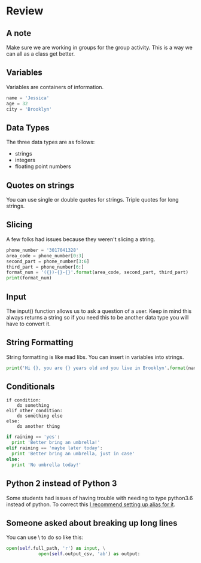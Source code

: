 # Review

## A note
Make sure we are working in groups for the group activity. This is a way we can all as a class get better.

## Variables
Variables are containers of information.

```python
name = 'Jessica'
age = 32
city = 'Brooklyn'
```

## Data Types
The three data types are as follows:
- strings
- integers
- floating point numbers

## Quotes on strings
You can use single or double quotes for strings. Triple quotes for long strings.

## Slicing
A few folks had issues because they weren't slicing a string.

```python
phone_number = '3017041328'
area_code = phone_number[0:3]
second_part = phone_number[3:6]
third_part = phone_number[6:]
format_num = '({})-{}-{}'.format(area_code, second_part, third_part)
print(format_num)
```

## Input
The input() function allows us to ask a question of a user. Keep in mind this always returns a string so if you need this to be another data type you will have to convert it.

## String Formatting
String formatting is like mad libs. You can insert in variables into strings.

```python
print('Hi {}, you are {} years old and you live in Brooklyn'.format(name, age, city))
```

## Conditionals
```
if condition:
    do something
elif other_condition:
    do something else
else:
    do another thing
```

```python
if raining == 'yes':
  print 'Better bring an umbrella!'
elif raining == 'maybe later today':
  print 'Better bring an umbrella, just in case'
else:
  print 'No umbrella today!'
```

## Python 2 instead of Python 3
Some students had issues of having trouble with needing to type python3.6 instead of python. To correct this [I recommend setting up alias for it](https://stackoverflow.com/questions/18425379/how-to-set-pythons-default-version-to-3-3-on-os-x).

## Someone asked about breaking up long lines
You can use \ to do so like this:

```python
open(self.full_path, 'r') as input, \
            open(self.output_csv, 'ab') as output:
```
